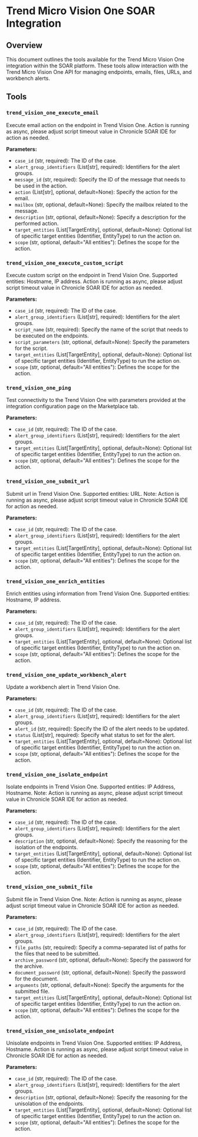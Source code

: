# Trend Micro Vision One SOAR Integration

## Overview

This document outlines the tools available for the Trend Micro Vision One integration within the SOAR platform. These tools allow interaction with the Trend Micro Vision One API for managing endpoints, emails, files, URLs, and workbench alerts.

## Tools

### `trend_vision_one_execute_email`

Execute email action on the endpoint in Trend Vision One. Action is running as async, please adjust script timeout value in Chronicle SOAR IDE for action as needed.

**Parameters:**

*   `case_id` (str, required): The ID of the case.
*   `alert_group_identifiers` (List[str], required): Identifiers for the alert groups.
*   `message_id` (str, required): Specify the ID of the message that needs to be used in the action.
*   `action` (List[str], optional, default=None): Specify the action for the email.
*   `mailbox` (str, optional, default=None): Specify the mailbox related to the message.
*   `description` (str, optional, default=None): Specify a description for the performed action.
*   `target_entities` (List[TargetEntity], optional, default=None): Optional list of specific target entities (Identifier, EntityType) to run the action on.
*   `scope` (str, optional, default="All entities"): Defines the scope for the action.

### `trend_vision_one_execute_custom_script`

Execute custom script on the endpoint in Trend Vision One. Supported entities: Hostname, IP address. Action is running as async, please adjust script timeout value in Chronicle SOAR IDE for action as needed.

**Parameters:**

*   `case_id` (str, required): The ID of the case.
*   `alert_group_identifiers` (List[str], required): Identifiers for the alert groups.
*   `script_name` (str, required): Specify the name of the script that needs to be executed on the endpoints.
*   `script_parameters` (str, optional, default=None): Specify the parameters for the script.
*   `target_entities` (List[TargetEntity], optional, default=None): Optional list of specific target entities (Identifier, EntityType) to run the action on.
*   `scope` (str, optional, default="All entities"): Defines the scope for the action.

### `trend_vision_one_ping`

Test connectivity to the Trend Vision One with parameters provided at the integration configuration page on the Marketplace tab.

**Parameters:**

*   `case_id` (str, required): The ID of the case.
*   `alert_group_identifiers` (List[str], required): Identifiers for the alert groups.
*   `target_entities` (List[TargetEntity], optional, default=None): Optional list of specific target entities (Identifier, EntityType) to run the action on.
*   `scope` (str, optional, default="All entities"): Defines the scope for the action.

### `trend_vision_one_submit_url`

Submit url in Trend Vision One. Supported entities: URL. Note: Action is running as async, please adjust script timeout value in Chronicle SOAR IDE for action as needed.

**Parameters:**

*   `case_id` (str, required): The ID of the case.
*   `alert_group_identifiers` (List[str], required): Identifiers for the alert groups.
*   `target_entities` (List[TargetEntity], optional, default=None): Optional list of specific target entities (Identifier, EntityType) to run the action on.
*   `scope` (str, optional, default="All entities"): Defines the scope for the action.

### `trend_vision_one_enrich_entities`

Enrich entities using information from Trend Vision One. Supported entities: Hostname, IP address.

**Parameters:**

*   `case_id` (str, required): The ID of the case.
*   `alert_group_identifiers` (List[str], required): Identifiers for the alert groups.
*   `target_entities` (List[TargetEntity], optional, default=None): Optional list of specific target entities (Identifier, EntityType) to run the action on.
*   `scope` (str, optional, default="All entities"): Defines the scope for the action.

### `trend_vision_one_update_workbench_alert`

Update a workbench alert in Trend Vision One.

**Parameters:**

*   `case_id` (str, required): The ID of the case.
*   `alert_group_identifiers` (List[str], required): Identifiers for the alert groups.
*   `alert_id` (str, required): Specify the ID of the alert needs to be updated.
*   `status` (List[str], required): Specify what status to set for the alert.
*   `target_entities` (List[TargetEntity], optional, default=None): Optional list of specific target entities (Identifier, EntityType) to run the action on.
*   `scope` (str, optional, default="All entities"): Defines the scope for the action.

### `trend_vision_one_isolate_endpoint`

Isolate endpoints in Trend Vision One. Supported entities: IP Address, Hostname. Note: Action is running as async, please adjust script timeout value in Chronicle SOAR IDE for action as needed.

**Parameters:**

*   `case_id` (str, required): The ID of the case.
*   `alert_group_identifiers` (List[str], required): Identifiers for the alert groups.
*   `description` (str, optional, default=None): Specify the reasoning for the isolation of the endpoints.
*   `target_entities` (List[TargetEntity], optional, default=None): Optional list of specific target entities (Identifier, EntityType) to run the action on.
*   `scope` (str, optional, default="All entities"): Defines the scope for the action.

### `trend_vision_one_submit_file`

Submit file in Trend Vision One. Note: Action is running as async, please adjust script timeout value in Chronicle SOAR IDE for action as needed.

**Parameters:**

*   `case_id` (str, required): The ID of the case.
*   `alert_group_identifiers` (List[str], required): Identifiers for the alert groups.
*   `file_paths` (str, required): Specify a comma-separated list of paths for the files that need to be submitted.
*   `archive_password` (str, optional, default=None): Specify the password for the archive.
*   `document_password` (str, optional, default=None): Specify the password for the document.
*   `arguments` (str, optional, default=None): Specify the arguments for the submitted file.
*   `target_entities` (List[TargetEntity], optional, default=None): Optional list of specific target entities (Identifier, EntityType) to run the action on.
*   `scope` (str, optional, default="All entities"): Defines the scope for the action.

### `trend_vision_one_unisolate_endpoint`

Unisolate endpoints in Trend Vision One. Supported entities: IP Address, Hostname. Action is running as async, please adjust script timeout value in Chronicle SOAR IDE for action as needed.

**Parameters:**

*   `case_id` (str, required): The ID of the case.
*   `alert_group_identifiers` (List[str], required): Identifiers for the alert groups.
*   `description` (str, optional, default=None): Specify the reasoning for the unisolation of the endpoints.
*   `target_entities` (List[TargetEntity], optional, default=None): Optional list of specific target entities (Identifier, EntityType) to run the action on.
*   `scope` (str, optional, default="All entities"): Defines the scope for the action.
